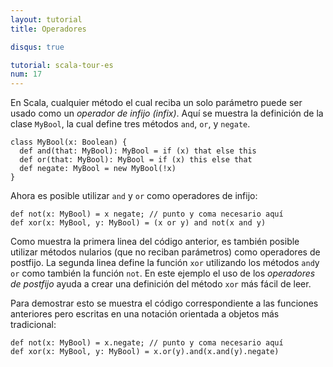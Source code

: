 ```yaml
---
layout: tutorial
title: Operadores

disqus: true

tutorial: scala-tour-es
num: 17
---
```


En Scala, cualquier método el cual reciba un solo parámetro puede ser usado como un *operador de infijo (infix)*. Aquí se muestra la definición de la clase `MyBool`, la cual define tres métodos `and`, `or`, y `negate`.

    class MyBool(x: Boolean) {
      def and(that: MyBool): MyBool = if (x) that else this
      def or(that: MyBool): MyBool = if (x) this else that
      def negate: MyBool = new MyBool(!x)
    }

Ahora es posible utilizar `and` y `or` como operadores de infijo:

    def not(x: MyBool) = x negate; // punto y coma necesario aquí
    def xor(x: MyBool, y: MyBool) = (x or y) and not(x and y)

Como muestra la primera linea del código anterior, es también posible utilizar métodos nularios (que no reciban parámetros) como operadores de postfijo. La segunda linea define la función `xor` utilizando los métodos `and`y `or` como también la función `not`. En este ejemplo el uso de los _operadores de postfijo_ ayuda a crear una definición del método `xor` más fácil de leer.

Para demostrar esto se muestra el código correspondiente a las funciones anteriores pero escritas en una notación orientada a objetos más tradicional:

    def not(x: MyBool) = x.negate; // punto y coma necesario aquí
    def xor(x: MyBool, y: MyBool) = x.or(y).and(x.and(y).negate)
